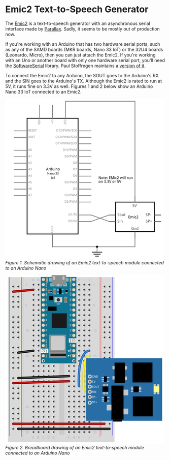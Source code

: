 # Emic2 Text-to-Speech Generator

The [Emic2](https://www.parallax.com/product/emic-2-text-to-speech-module/) is a text-to-speech generator with an asynchronous serial interface made by [Parallax](https://www.parallax.com/). Sadly, it seems to be mostly out of production now. 

 If you're working with an Arduino that has two hardware serial ports, such as any of the SAMD boards (MKR boards, Nano 33 IoT) or the 32U4 boards (Leonardo, Micro), then you can just attach the Emic2. If you're working with an Uno or another board with only one hardware serial port, you'll need the [SoftwareSerial](https://docs.arduino.cc/learn/built-in-libraries/software-serial) library. Paul Stoffregen maintains a [version of it](https://github.com/PaulStoffregen/SoftwareSerial).  

 To connect the Emic2 to any Arduino, the SOUT goes to the Arduino's RX and the SIN goes to the Arduino's TX. Although the Emic2 is rated to run at 5V, it runs fine on 3.3V as well. Figures 1 and 2 below show an Arduino Nano 33 IoT connected to an Emic2.

 ![Schematic drawing of an Emic2 text-to-speech module connected to an Arduino Nano](Emic2_Nano_schem.png)
 _Figure 1. Schematic drawing of an Emic2 text-to-speech module connected to an Arduino Nano_

 ![Breadboard drawing of an Emic2 text-to-speech module connected to an Arduino Nano](Emic2_Nano_bb.png)
 _Figure 2. Breadboard drawing of an Emic2 text-to-speech module connected to an Arduino Nano_
 